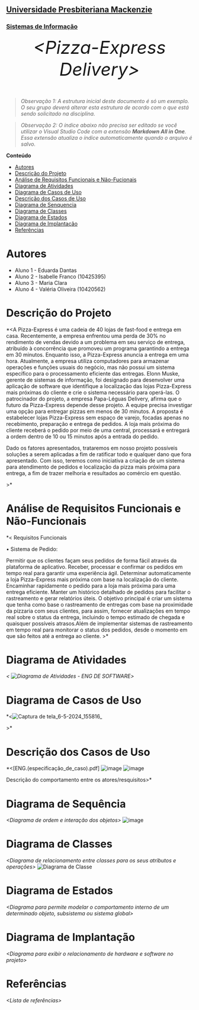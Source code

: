 <h2><a href= "https://www.mackenzie.br">Universidade Presbiteriana Mackenzie</a></h2>
<h3><a href= "https://www.mackenzie.br/graduacao/sao-paulo-higienopolis/sistemas-de-informacao">Sistemas de Informação</a></h3>


<font size="+12"><center>
*&lt;Pizza-Express Delivery&gt;*
</center></font>

>*Observação 1: A estrutura inicial deste documento é só um exemplo. O seu grupo deverá alterar esta estrutura de acordo com o que está sendo solicitado na disciplina.*

>*Observação 2: O índice abaixo não precisa ser editado se você utilizar o Visual Studio Code com a extensão **Markdown All in One**. Essa extensão atualiza o índice automaticamente quando o arquivo é salvo.*

**Conteúdo**

- [Autores](#nome-alunos)
- [Descrição do Projeto](#introdução-do-projeto)
- [Análise de Requisitos Funcionais e Não-Fucionais](#descrição-dos-requisitos)
- [Diagrama de Atividades](#diagrama-de-atividades) 
- [Diagrama de Casos de Uso](#diagrama-de-comportamento-atores)
- [Descrição dos Casos de Uso](#descrição-das-funcões)
- [Diagrama de Senquencia](#diagrama-de-ordem-interações)
- [Diagrama de Classes](#diagrama-orientado-objetos)
- [Diagrama de Estados](#diagrama-estrutura-componente)
- [Diagrama de Implantação](#diagrama-de-hardware-software)
- [Referências](#referências)


# Autores

* Aluno 1 - Eduarda Dantas
* Aluno 2 - Isabelle Franco (10425395)
* Aluno 3 - Maria Clara
* Aluno 4 - Valéria Oliveira (10420562)



# Descrição do Projeto

*&lt;A Pizza-Express é uma cadeia de 40 lojas de fast-food e entrega em casa. Recentemente, a empresa enfrentou uma perda de 30% no rendimento de vendas devido a um problema em seu serviço de entrega, atribuído à concorrência que promoveu um programa garantindo a entrega em 30 minutos. Enquanto isso, a Pizza-Express anuncia a entrega em uma hora. Atualmente, a empresa utiliza computadores para armazenar operações e funções usuais do negócio, mas não possui um sistema específico para o processamento eficiente das entregas. Elonn Muske, gerente de sistemas de informação, foi designado para desenvolver uma aplicação de software que identifique a localização das lojas Pizza-Express mais próximas do cliente e crie o sistema necessário para operá-las. O patrocinador do projeto, a empresa Papa-Léguas Delivery, afirma que o futuro da Pizza-Express depende desse projeto. A equipe precisa investigar uma opção para entregar pizzas em menos de 30 minutos. A proposta é estabelecer lojas Pizza-Express sem espaço de varejo, focadas apenas no recebimento, preparação e entrega de pedidos. A loja mais próxima do cliente receberá o pedido por meio de uma central, processará e entregará a ordem dentro de 10 ou 15 minutos após a entrada do pedido.

Dado os fatores apresentados, trataremos em nosso projeto possíveis soluções a serem aplicadas a fim de ratificar todo e qualquer dano que fora apresentado. Com isso, teremos como iniciativa a criação de um sistema para atendimento de pedidos e localização da pizza mais próxima para entrega, a fim de trazer melhoria e resultados ao comércio em questão.





&gt;*

# Análise de Requisitos Funcionais e Não-Funcionais
*&lt;
Requisitos Funcionais

• Sistema de Pedido:

Permitir que os clientes façam seus pedidos de forma fácil através da plataforma de aplicativo.
Receber, processar e confirmar os pedidos em tempo real para garantir uma experiência ágil.
Determinar automaticamente a loja Pizza-Express mais próxima com base na localização do cliente.
Encaminhar rapidamente o pedido para a loja mais próxima para uma entrega eficiente.
Manter um histórico detalhado de pedidos para facilitar o rastreamento e gerar relatórios úteis.
O objetivo principal é criar um sistema que tenha como base o rastreamento de entregas com base na proximidade da pizzaria com seus clientes, para assim, fornecer atualizações em tempo real sobre o status da entrega, incluindo o tempo estimado de chegada e quaisquer possíveis atrasos.Além de implementar sistemas de rastreamento em tempo real para monitorar o status dos pedidos, desde o momento em que são feitos até a entrega ao cliente. 
&gt;*

# Diagrama de Atividades

*&lt;
![Diagrama de Atividades - ENG  DE SOFTWARE](https://github.com/isah5/UML-Classroom-FCI/assets/162518972/c7aa3dc2-d720-410a-96ba-21ef5700def4)&gt;*


# Diagrama de Casos de Uso

*&lt;![Captura de tela_6-5-2024_155816_](https://github.com/isah5/UML-Classroom-FCI/assets/162518972/dd95a124-6c86-439c-b348-12a0819845ea)


&gt;*

# Descrição dos Casos de Uso

*&lt;[ENG.(especificação_de_caso).pdf]
 ![image](https://github.com/isah5/UML-Classroom-FCI/assets/162518972/b073b12e-7a4d-47c3-80a9-9271b826898b)
 ![image](https://github.com/isah5/UML-Classroom-FCI/assets/162518972/3c07a3fb-8d75-4081-838f-69f6f066194c)



Descrição do comportamento entre os atores/resquisitos&gt;*

# Diagrama de Sequência

*&lt;Diagrama de ordem e interação dos objetos&gt;*
![image](https://github.com/isah5/UML-Classroom-FCI/assets/162518972/d4d708d3-a6c9-4a72-979a-89f7724591ef)




# Diagrama de Classes

*&lt;Diagrama de relacionamento entre classes para os seus atributos e operações&gt;*
![Diagrama de Classe](https://github.com/isah5/UML-Classroom-FCI/assets/162518972/40430576-6445-4037-8423-6159fe8de8ce)

# Diagrama de Estados

*&lt;Diagrama para permite modelar o comportamento interno de um determinado objeto, subsistema ou sistema global&gt;*

# Diagrama de Implantação

*&lt;Diagrama para exibir o relacionamento de hardware e software no projeto&gt;*

# Referências

*&lt;Lista de referências&gt;*
